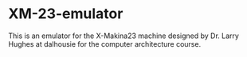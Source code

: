 # XM-23-emulator
This is an emulator for the X-Makina23 machine designed by Dr. Larry Hughes at dalhousie for the computer architecture course.
